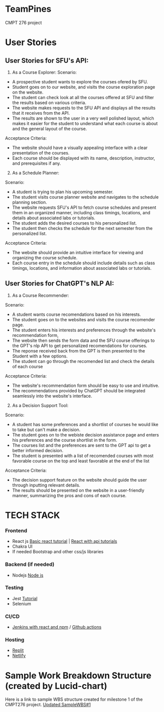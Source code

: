 # TeamPines

CMPT 276 project

# User Stories

## User Stories for SFU's API:

1. As a Course Explorer:
Scenario:

- A prospective student wants to explore the courses ofered by SFU.
- Student goes on to our website, and visits the course exploration page on the website.
- The student can check look at all the courses offered at SFU and filter the results based on various criteria.
- The website makes requests to the SFU API and displays all the results that it receives from the API.
- The results are shown to the user in a very well polished layout, which makes it easier for the student
    to understand what each course is about and the general layout of the course.

Acceptance Criteria:

- The website should have a visually appealing interface with a clear presentation of the courses.
- Each course should be displayed with its name, description, instructor, and prerequisites if any.

2. As a Schedule Planner:

Scenario:

- A student is trying to plan his upcoming semester.
- The student visits course planner website and navigates to the schedule planning section.
- The website requests SFU's API to fetch course schedules and present them in an organized manner, including class timings, locations, and details about associated labs or tutorials.
- The student adds the desired courses to his personalized list.
- The student then checks the schedule for the next semester from the personalized list.

Acceptance Criteria:

- The website should provide an intuitive interface for viewing and organizing the course schedule.
- Each course entry in the schedule should include details such as class timings, locations, and information about associated labs or tutorials.

## User Stories for ChatGPT's NLP AI:

1. As a Course Recommender:

Scenario:

- A student wants course recomendations based on his interests.
- The student goes on to the websites and visits the course recomender page.
- The student enters his interests and preferences through the website's recommendation form,
- The website then sends the form data and the SFU course offerings to the GPT's nlp API to get personalized recomendations for courses.
- The reponse received back from the GPT is then presented to the Student with a few options.
- The student can go through the recomended list and check the details of each course

Acceptance Criteria:

- The website's recommendation form should be easy to use and intuitive.
- The recommendations provided by ChatGPT should be integrated seamlessly into the website's interface.

2. As a Decision Support Tool:

Scenario:

- A student has some preferences and a shortlist of courses he would like to take but can't make a decision.
- The student goes on to the webiste decision assistance page and enters his preferences and the course shortlist in the form.
- The courses list and the preferences are sent to the GPT api to get a better informed decision.
- The student is presented with a list of recomended courses with most favorable course on the top and least favorable at the end of the list

Acceptance Criteria:

- The decision support feature on the website should guide the user through inputting relevant details.
- The results should be presented on the website in a user-friendly manner, summarizing the pros and cons of each course.

# TECH STACK

### Frontend

- React js [Basic react tutorial](https://react.dev/learn) | [React with api tutorials](https://www.freecodecamp.org/news/how-to-consume-rest-apis-in-react/)
- Chakra UI
- If needed Bootstrap and other css/js libraries
    
### Backend (if needed)

- Nodejs [Node js](https://nodejs.org/en/docs/guides/getting-started-guidehttps://nodejs.org/en/docs/guides/getting-started-guide)

### Testing

- Jest [Tutorial](https://www.digitalocean.com/community/tutorials/how-to-test-a-react-app-with-jest-and-react-testing-library)
- Selenium

### CI/CD

- [Jenkins with react and npm](https://www.jenkins.io/doc/tutorials/build-a-node-js-and-react-app-with-npm/) / [Github actions](https://docs.github.com/en/actions/learn-github-actions)

### Hosting

- [Replit](https://replit.com/)
- [Netlify](https://www.netlify.com/)

# Sample Work Breakdown Structure (created by Lucid-chart)

Here is a link to sample WBS structure created for milestone 1 of the CMPT276 project. 
[Updated SampleWBS#1](https://lucid.app/lucidchart/879f1dbb-78f5-41e1-a718-9a2486baef51/edit?viewport_loc=-85%2C113%2C2513%2C1448%2C0_0&invitationId=inv_f070db37-c5b0-478e-a40a-9de07e8b78b3)